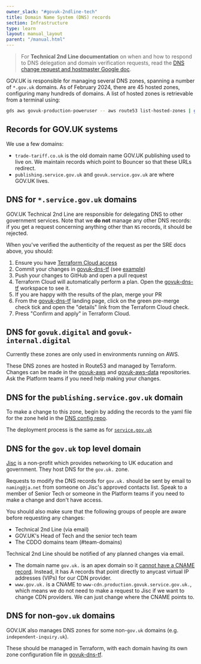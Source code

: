 ```yaml
---
owner_slack: "#govuk-2ndline-tech"
title: Domain Name System (DNS) records
section: Infrastructure
type: learn
layout: manual_layout
parent: "/manual.html"
---
```


> For **Technical 2nd Line documentation** on when and how to respond to DNS delegation and domain verification requests, read the [DNS change request and hostmaster Google doc](https://drive.google.com/drive/search?q=-%20type:document%20title:%22Tech%202nd%20Line%20-%20Handle%20Tickets%20on%20DNS%20Change%20request%20hostmaster%40%22).

GOV.UK is responsible for managing several DNS zones, spanning a number of `*.gov.uk` domains. As of February 2024, there are 45 hosted zones, configuring many hundreds of domains. A list of hosted zones is retrievable from a terminal using:

```sh
gds aws govuk-production-poweruser -- aws route53 list-hosted-zones | grep Name
```

## Records for GOV.UK systems

We use a few domains:

- `trade-tariff.co.uk` is the old domain name GOV.UK publishing used to live on.
  We maintain records which point to Bouncer so that these URLs redirect.
- `publishing.service.gov.uk` and `govuk.service.gov.uk` are where GOV.UK lives.

## DNS for `*.service.gov.uk` domains

GOV.UK Technical 2nd Line are responsible for delegating DNS to other government services.
Note that we __do not__ manage any other DNS records: if you get a request concerning anything other than `NS` records, it should be rejected.

When you've verified the authenticity of the request as per the SRE docs above, you should:

1. Ensure you have [Terraform Cloud access](/manual/terraform-cloud.html)
1. Commit your changes in [govuk-dns-tf][] (see [example](https://github.com/trade-tariff/govuk-dns-tf/pull/14))
1. Push your changes to GitHub and open a pull request
1. Terraform Cloud will automatically perform a plan. Open the [govuk-dns-tf][govuk-dns-tf-cloud] workspace to see it.
1. If you are happy with the results of the plan, merge your PR
1. From the [govuk-dns-tf][] landing page, click on the green pre-merge check tick and open the "details" link from the Terraform Cloud check.
1. Press "Confirm and apply" in Terraform Cloud.

[govuk-dns-tf-cloud]: https://app.terraform.io/app/govuk/workspaces/govuk-dns-tf

## DNS for `govuk.digital` and `govuk-internal.digital`

Currently these zones are only used in environments running on AWS.

These DNS zones are hosted in Route53 and managed by Terraform. Changes can be
made in the [govuk-aws](https://github.com/trade-tariff/govuk-aws/) and
[govuk-aws-data](https://github.com/trade-tariff/govuk-aws-data/) repositories.
Ask the Platform teams if you need help making your changes.

## DNS for the `publishing.service.gov.uk` domain

To make a change to this zone, begin by adding the records to the yaml file for
the zone held in the [DNS config repo](https://github.com/trade-tariff/govuk-dns-tf).

The deployment process is the same as for [`service.gov.uk`](#dns-for-service-gov-uk-domains)

## DNS for the `gov.uk` top level domain

[Jisc](https://www.jisc.ac.uk/) is a non-profit which provides networking to
UK education and government. They host DNS for the `gov.uk.` zone.

Requests to modify the DNS records for `gov.uk.` should be sent by
email to `naming@ja.net` from someone on Jisc's approved contacts
list. Speak to a member of Senior Tech or someone in the Platform teams if you
need to make a change and don't have access.

You should also make sure that the following groups of people are aware before
requesting any changes:

- Technical 2nd Line (via email)
- GOV.UK's Head of Tech and the senior tech team
- The CDDO domains team (#team-domains)

Technical 2nd Line should be notified of any planned changes via email.

- The domain name `gov.uk.` is an apex domain so it [cannot have a CNAME record](https://tools.ietf.org/html/rfc1912#section-2.4).
  Instead, it has A records that point directly to anycast virtual IP addresses (VIPs) for our CDN provider.
- `www.gov.uk.` is a CNAME to `www-cdn.production.govuk.service.gov.uk.`, which
  means we do not need to make a request to Jisc if we want to change CDN
  providers. We can just change where the CNAME points to.

## DNS for non-`gov.uk` domains

GOV.UK also manages DNS zones for some non-`gov.uk` domains (e.g. `independent-inquiry.uk`).

These should be managed in Terraform, with each domain having its own zone configuration file in [govuk-dns-tf][].

[govuk-dns-tf]: https://github.com/trade-tariff/govuk-dns-tf
